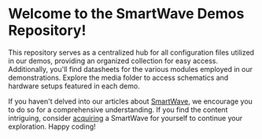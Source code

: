 # Welcome to the SmartWave Demos Repository!

This repository serves as a centralized hub for all configuration files utilized in our demos, providing an organized collection for easy access. Additionally, you'll find datasheets for the various modules employed in our demonstrations. Explore the media folder to access schematics and hardware setups featured in each demo.

If you haven't delved into our articles about [SmartWave](https://www.semify-eda.com/blog), we encourage you to do so for a comprehensive understanding. If you find the content intriguing, consider [acquiring](https://www.semify-eda.com/smartwave) a SmartWave for yourself to continue your exploration. Happy coding!
